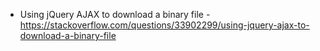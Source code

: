 - Using jQuery AJAX to download a binary file - https://stackoverflow.com/questions/33902299/using-jquery-ajax-to-download-a-binary-file